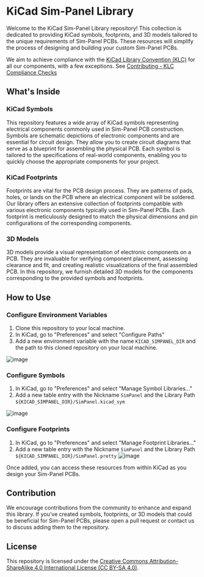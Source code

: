 # KiCad Sim-Panel Library

Welcome to the KiCad Sim-Panel Library repository! This collection is dedicated to providing KiCad symbols, footprints, and 3D models tailored to the unique requirements of Sim-Panel PCBs. These resources will simplify the process of designing and building your custom Sim-Panel PCBs.

We aim to achieve compliance with the [KiCad Library Convention (KLC)](https://klc.kicad.org/) for all our components, with a few exceptions. See [Contributing - KLC Compliance Checks](CONTRIBUTING.md#klc-compliance-checks)

## What's Inside

### KiCad Symbols

This repository features a wide array of KiCad symbols representing electrical components commonly used in Sim-Panel PCB construction. Symbols are schematic depictions of electronic components and are essential for circuit design. They allow you to create circuit diagrams that serve as a blueprint for assembling the physical PCB. Each symbol is tailored to the specifications of real-world components, enabling you to quickly choose the appropriate components for your project.

### KiCad Footprints

Footprints are vital for the PCB design process. They are patterns of pads, holes, or lands on the PCB where an electrical component will be soldered. Our library offers an extensive collection of footprints compatible with various electronic components typically used in Sim-Panel PCBs. Each footprint is meticulously designed to match the physical dimensions and pin configurations of the corresponding components.

### 3D Models

3D models provide a visual representation of electronic components on a PCB. They are invaluable for verifying component placement, assessing clearance and fit, and creating realistic visualizations of the final assembled PCB. In this repository, we furnish detailed 3D models for the components corresponding to the provided symbols and footprints.

## How to Use

### Configure Environment Variables

1. Clone this repository to your local machine.
2. In KiCad, go to "Preferences" and select "Configure Paths"
3. Add a new environment variable with the name `KICAD_SIMPANEL_DIR` and the path to this cloned repository on your local machine.

![image](https://github.com/ssewell/kicad-sim-panel-components/assets/2242776/022251e2-1752-44ad-8d4b-ee7600452a1f)

### Configure Symbols

1. In KiCad, go to "Preferences" and select "Manage Symbol Libraries..."
2. Add a new table entry with the Nickname `SimPanel` and the Library Path `${KICAD_SIMPANEL_DIR}/SimPanel.kicad_sym`

![image](https://github.com/ssewell/kicad-sim-panel-components/assets/2242776/fd8bc72e-2a8e-4e66-960a-6bbab8f1458d)

### Configure Footprints

1. In KiCad, go to "Preferences" and select "Manage Footprint Libraries..."
2. Add a new table entry with the Nickname `SimPanel` and the Library Path `${KICAD_SIMPANEL_DIR}/SimPanel.pretty`
   ![image](https://github.com/ssewell/kicad-sim-panel-components/assets/2242776/39850925-3402-4985-887c-303fcb2e6237)

Once added, you can access these resources from within KiCad as you design your Sim-Panel PCBs.

## Contribution

We encourage contributions from the community to enhance and expand this library. If you've created symbols, footprints, or 3D models that could be beneficial for Sim-Panel PCBs, please open a pull request or contact us to discuss adding them to the repository.

## License

This repository is licensed under the [Creative Commons Attribution-ShareAlike 4.0 International License (CC BY-SA 4.0)](https://creativecommons.org/licenses/by-sa/4.0/).
